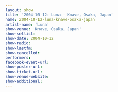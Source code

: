```yaml
---
layout: show
title: '2004-10-12: Luna - Knave, Osaka, Japan'
name: 2004-10-12-luna-knave-osaka-japan
artist-name: 'Luna'
show-venue: 'Knave, Osaka, Japan'
show-setlist: 
show-date: 2004-10-12
show-radio: 
show-lastfm: 
show-cancelled: 
performers: 
facebook-event-url: 
show-poster-url: 
show-ticket-url: 
show-venue-website: 
show-additional: 
---
```



